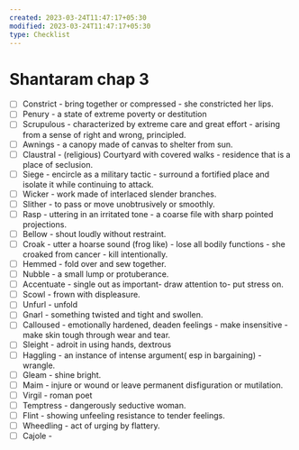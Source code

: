 ```yaml
---
created: 2023-03-24T11:47:17+05:30
modified: 2023-03-24T11:47:17+05:30
type: Checklist
---
```


# Shantaram chap 3

- [ ] Constrict - bring together or compressed - she constricted her lips.
- [ ] Penury - a state of extreme poverty or destitution
- [ ] Scrupulous - characterized by extreme care and great effort - arising from a sense of right and wrong, principled.
- [ ] Awnings - a canopy made of canvas to shelter from sun.
- [ ] Claustral - (religious) Courtyard with covered walks - residence that is a place of seclusion.
- [ ] Siege - encircle as a military tactic - surround a fortified place and isolate it while continuing to attack.
- [ ] Wicker - work made of interlaced slender branches.
- [ ] Slither - to pass or move unobtrusively or smoothly.
- [ ] Rasp - uttering in an irritated tone - a coarse file with sharp pointed projections.
- [ ] Bellow - shout loudly without restraint.
- [ ] Croak - utter a hoarse sound (frog like) - lose all bodily functions - she croaked from cancer - kill intentionally.
- [ ] Hemmed - fold over and sew together.
- [ ] Nubble - a small lump or protuberance.
- [ ] Accentuate - single out as important- draw attention to- put stress on.
- [ ] Scowl - frown with displeasure.
- [ ] Unfurl - unfold
- [ ] Gnarl - something twisted and tight and swollen.
- [ ] Calloused - emotionally hardened, deaden feelings - make insensitive - make skin tough through wear and tear.
- [ ] Sleight - adroit in using hands, dextrous 
- [ ] Haggling - an instance of intense argument( esp in bargaining) - wrangle.
- [ ] Gleam - shine bright.
- [ ] Maim - injure or wound or leave permanent disfiguration or mutilation.
- [ ] Virgil - roman poet
- [ ] Temptress - dangerously seductive woman.
- [ ] Flint - showing unfeeling resistance to tender feelings.
- [ ] Wheedling - act of urging by flattery.
- [ ] Cajole - 
